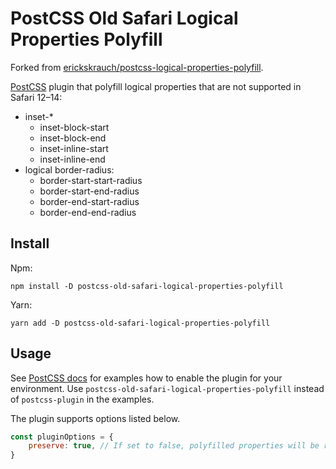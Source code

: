# PostCSS Old Safari Logical Properties Polyfill

Forked from [erickskrauch/postcss-logical-properties-polyfill](https://github.com/erickskrauch/postcss-logical-properties-polyfill).

[PostCSS](https://github.com/postcss/postcss) plugin that polyfill logical properties that are not supported in Safari 12–14:
- inset-*
  - inset-block-start
  - inset-block-end
  - inset-inline-start
  - inset-inline-end
- logical border-radius:
  - border-start-start-radius
  - border-start-end-radius
  - border-end-start-radius
  - border-end-end-radius

## Install

Npm:

```
npm install -D postcss-old-safari-logical-properties-polyfill
```

Yarn:

```
yarn add -D postcss-old-safari-logical-properties-polyfill
```

## Usage

See [PostCSS docs](https://github.com/postcss/postcss-load-config#usage) for examples how to enable the plugin for your environment. Use `postcss-old-safari-logical-properties-polyfill` instead of `postcss-plugin` in the examples.

The plugin supports options listed below.

```js
const pluginOptions = {
    preserve: true, // If set to false, polyfilled properties will be removed
}
```
